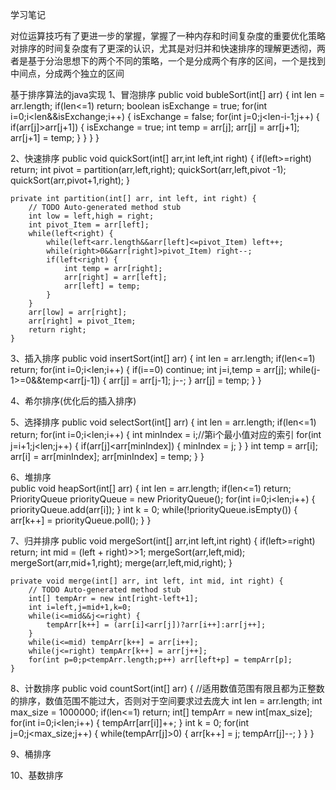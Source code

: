 学习笔记

对位运算技巧有了更进一步的掌握，掌握了一种内存和时间复杂度的重要优化策略
对排序的时间复杂度有了更深的认识，尤其是对归并和快速排序的理解更透彻，两者是基于分治思想下的两个不同的策略，一个是分成两个有序的区间，一个是找到中间点，分成两个独立的区间

基于排序算法的java实现
1、冒泡排序
	public void bubleSort(int[] arr) {
		int len = arr.length;
		if(len<=1) return;
		boolean isExchange = true;
		for(int i=0;i<len&&isExchange;i++) {
			isExchange = false;
			for(int j=0;j<len-i-1;j++) {
				if(arr[j]>arr[j+1]) {
					isExchange = true;
					int temp = arr[j];
					arr[j] = arr[j+1];
					arr[j+1] = temp;
				}
			}
		}
	}

2、快速排序
	public void quickSort(int[] arr,int left,int right) {
		if(left>=right) return;
		int pivot = partition(arr,left,right);
		quickSort(arr,left,pivot -1);
		quickSort(arr,pivot+1,right);
	}
	
	private int partition(int[] arr, int left, int right) {
		// TODO Auto-generated method stub
		int low = left,high = right;
		int pivot_Item = arr[left];
		while(left<right) {
			while(left<arr.length&&arr[left]<=pivot_Item) left++;
			while(right>0&&arr[right]>pivot_Item) right--;
			if(left<right) {
				int temp = arr[right];
				arr[right] = arr[left];
				arr[left] = temp;
			}
		}
		arr[low] = arr[right];
		arr[right] = pivot_Item;
		return right;
	}


3、插入排序
	public void insertSort(int[] arr) {
		int len = arr.length;
		if(len<=1) return;
		for(int i=0;i<len;i++) {
			if(i==0) continue;
			int j=i,temp = arr[j];
			while(j-1>=0&&temp<arr[j-1]) {
				arr[j] = arr[j-1];
				j--;
			}
			arr[j] = temp;
		}
	}


4、希尔排序(优化后的插入排序)
	
	
5、选择排序
	public void selectSort(int[] arr) {
		int len = arr.length;
		if(len<=1) return;
		for(int i=0;i<len;i++) {
			int minIndex = i;//第i个最小值对应的索引
			for(int j=i+1;j<len;j++) {
				if(arr[j]<arr[minIndex]) {
					minIndex = j;
				}
			}
			int temp = arr[i];
			arr[i] = arr[minIndex];
			arr[minIndex] = temp;
		}
	}	
	
6、堆排序	
	public void heapSort(int[] arr) {
		int len = arr.length;
		if(len<=1) return;
		PriorityQueue<Integer> priorityQueue = new PriorityQueue<Integer>();
		for(int i=0;i<len;i++) {
			priorityQueue.add(arr[i]);
		}
		int k = 0;
		while(!priorityQueue.isEmpty()) {
			arr[k++] = priorityQueue.poll();
		}
	}
	

7、归并排序
	public void mergeSort(int[] arr,int left,int right) {
		if(left>=right) return;
		int mid = (left + right)>>1;
		mergeSort(arr,left,mid);
		mergeSort(arr,mid+1,right);
		merge(arr,left,mid,right);
	}
	
	private void merge(int[] arr, int left, int mid, int right) {
		// TODO Auto-generated method stub
		int[] tempArr = new int[right-left+1];
		int i=left,j=mid+1,k=0;
		while(i<=mid&&j<=right) {
			tempArr[k++] = (arr[i]<arr[j])?arr[i++]:arr[j++];
		}
		while(i<=mid) tempArr[k++] = arr[i++];
		while(j<=right) tempArr[k++] = arr[j++];
		for(int p=0;p<tempArr.length;p++) arr[left+p] = tempArr[p];
	}
	
8、计数排序
	public void countSort(int[] arr) {
		//适用数值范围有限且都为正整数的排序，数值范围不能过大，否则对于空间要求过去庞大
		int len = arr.length;
		int max_size = 1000000;
		if(len<=1) return;
		int[] tempArr = new int[max_size];
		for(int i=0;i<len;i++) {
			tempArr[arr[i]]++;
		}
		int k = 0;
		for(int j=0;j<max_size;j++) {
			while(tempArr[j]>0) {
				arr[k++] = j;
				tempArr[j]--;
			}
		}
	}

9、桶排序


10、基数排序


